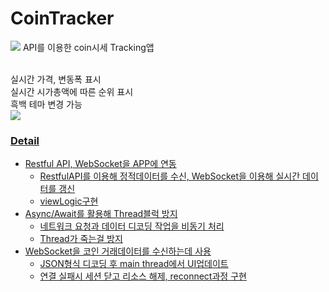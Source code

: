 # CoinTracker
<img src = "https://file.notion.so/f/f/6eaeed49-aa3c-4cb4-91d7-a92fcc3b7971/a21c74c4-1bc0-4926-bdb0-c101d02359b6/Apple_iPhone_Xs_Max_Presentation_(1)_%E1%84%87%E1%85%A9%E1%86%A8%E1%84%89%E1%85%A1%E1%84%87%E1%85%A9%E1%86%AB_2.jpg?table=block&id=120e9da4-b740-80e2-ac67-df0fba022a40&spaceId=6eaeed49-aa3c-4cb4-91d7-a92fcc3b7971&expirationTimestamp=1737460800000&signature=LVBUZB6dsfOeDSazNQv7qW7MtZpiFGmuB0sfKTY4eO0&downloadName=Apple+iPhone+Xs+Max+Presentation+%281%29+%E1%84%87%E1%85%A9%E1%86%A8%E1%84%89%E1%85%A1%E1%84%87%E1%85%A9%E1%86%AB+2.jpg" />
API를 이용한 coin시세 Tracking앱<br><br>

실시간 가격, 변동폭 표시<br>
실시간 시가총액에 따른 순위 표시<br>
흑백 테마 변경 가능<br>
<a href = "https://youtube.com/shorts/GF8x7Xl29nQ?feature=share"><img src="https://file.notion.so/f/f/6eaeed49-aa3c-4cb4-91d7-a92fcc3b7971/4f7d8290-b6b7-4684-a39e-1d514a8558fc/%E1%84%89%E1%85%B3%E1%84%8F%E1%85%B3%E1%84%85%E1%85%B5%E1%86%AB%E1%84%89%E1%85%A3%E1%86%BA_2025-01-21_%E1%84%8B%E1%85%A9%E1%84%92%E1%85%AE_3.02.27.png?table=block&id=182e9da4-b740-809c-9653-fa310b1d727e&spaceId=6eaeed49-aa3c-4cb4-91d7-a92fcc3b7971&expirationTimestamp=1737468000000&signature=7Yyb1wYRMKOAdvI2Si5qSoS7UUYG6W_MQwdSbddm2WU&downloadName=%E1%84%89%E1%85%B3%E1%84%8F%E1%85%B3%E1%84%85%E1%85%B5%E1%86%AB%E1%84%89%E1%85%A3%E1%86%BA+2025-01-21+%E1%84%8B%E1%85%A9%E1%84%92%E1%85%AE+3.02.27.png">
### Detail
- Restful API, WebSocket을 APP에 연동<br>
  - RestfulAPI를 이용해 정적데이터를 수신, WebSocket을 이용해 실시간 데이터를 갱신
  - viewLogic구현
- Async/Await를 활용해 Thread블럭 방지<br>
  - 네트워크 요청과 데이터 디코딩 작업을 비동기 처리
  - Thread가 죽는걸 방지
- WebSocket을 코인 거래데이터를 수신하는데 사용
  - JSON형식 디코딩 후 main thread에서 UI업데이트
  - 연결 실패시 세션 닫고 리소스 해제, reconnect과정 구현

